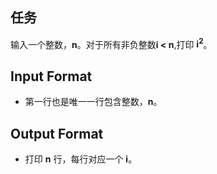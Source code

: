 ## 任务
输入一个整数，**n**。对于所有非负整数**i < n**,打印  **i<sup>2</sup>**。

##  Input Format

- 第一行也是唯一一行包含整数，**n**。

## Output Format

- 打印 **n** 行，每行对应一个 **i**。


